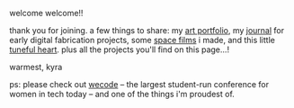 welcome welcome!!

thank you for joining. a few things to share: my [art portfolio](www.kyramo.com), my [journal](https://k-ra.github.io/PS70/index.html) for early digital fabrication projects, some [space films](https://www.kyramo.com/spacefilms) i made, and this little [tuneful heart](https://k-ra.github.io/PS70/13_finalproject/week4.html). plus all the projects you'll find on this page...! 

warmest,
kyra

ps: please check out [wecode](www.wecodeharvard.com) – the largest student-run conference for women in tech today – and one of the things i'm proudest of. 
